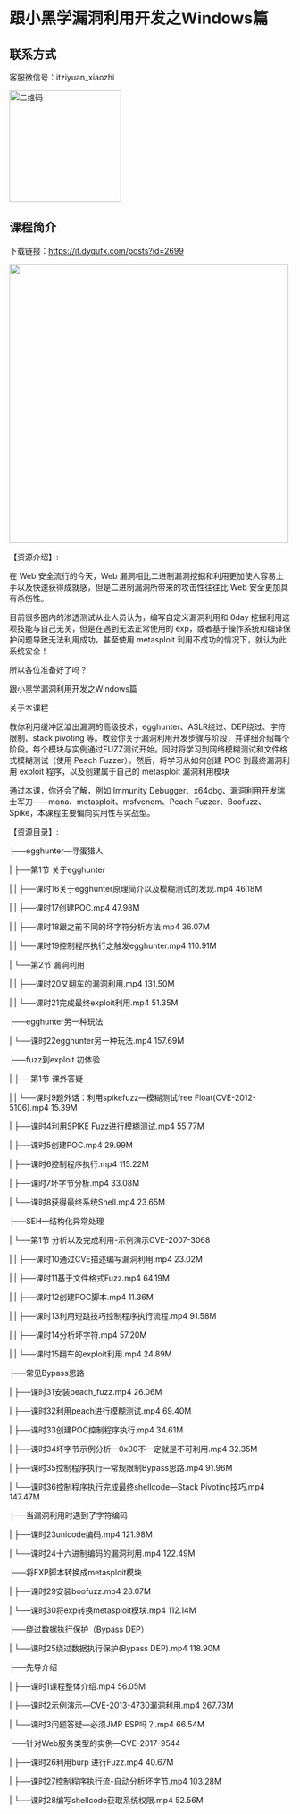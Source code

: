 # 跟小黑学漏洞利用开发之Windows篇

## 联系方式

客服微信号：itziyuan_xiaozhi

<img src="https://ziyuanyun.oss-cn-guangzhou.aliyuncs.com/common/20240614073449/666b82192834a.jpg" width="200" height="200" alt="二维码">

## 课程简介

下载链接：https://it.dyqufx.com/posts?id=2699

<img src="https://ziyuanyun.oss-cn-guangzhou.aliyuncs.com/yun/20240515184228/66449194383b0.jpg" width="500" alt="">

  【资源介绍】:

 在 Web 安全流行的今天，Web 漏洞相比二进制漏洞挖掘和利用更加使人容易上手以及快速获得成就感，但是二进制漏洞所带来的攻击性往往比 Web 安全更加具有杀伤性。

 目前很多圈内的渗透测试从业人员认为，编写自定义漏洞利用和 0day 挖掘利用这项技能与自己无关，但是在遇到无法正常使用的 exp，或者基于操作系统和编译保护问题导致无法利用成功，甚至使用 metasploit 利用不成功的情况下，就认为此系统安全！

 所以各位准备好了吗？

 跟小黑学漏洞利用开发之Windows篇



 关于本课程

 教你利用缓冲区溢出漏洞的高级技术，egghunter、ASLR绕过、DEP绕过、字符限制、stack pivoting 等。教会你关于漏洞利用开发步骤与阶段，并详细介绍每个阶段。每个模块与实例通过FUZZ测试开始。同时将学习到网络模糊测试和文件格式模糊测试（使用 Peach Fuzzer）。然后，将学习从如何创建 POC 到最终漏洞利用 exploit 程序，以及创建属于自己的 metasploit 漏洞利用模块

 通过本课，你还会了解，例如 Immunity Debugger、x64dbg、漏洞利用开发瑞士军刀——mona、metasploit、msfvenom、Peach Fuzzer、Boofuzz、Spike，本课程主要偏向实用性与实战型。

 【资源目录】:

 ├──egghunter—寻蛋猎人

 | ├──第1节 关于egghunter

 | | ├──课时16关于egghunter原理简介以及模糊测试的发现.mp4 46.18M

 | | ├──课时17创建POC.mp4 47.98M

 | | ├──课时18跟之前不同的坏字符分析方法.mp4 36.07M

 | | └──课时19控制程序执行之触发egghunter.mp4 110.91M

 | └──第2节 漏洞利用

 | | ├──课时20又翻车的漏洞利用.mp4 131.50M

 | | └──课时21完成最终exploit利用.mp4 51.35M

 ├──egghunter另一种玩法

 | └──课时22egghunter另一种玩法.mp4 157.69M

 ├──fuzz到exploit 初体验

 | ├──第1节 课外答疑

 | | └──课时9题外话：利用spikefuzz—模糊测试free Float(CVE-2012-5106).mp4 15.39M

 | ├──课时4利用SPIKE Fuzz进行模糊测试.mp4 55.77M

 | ├──课时5创建POC.mp4 29.99M

 | ├──课时6控制程序执行.mp4 115.22M

 | ├──课时7坏字节分析.mp4 33.08M

 | └──课时8获得最终系统Shell.mp4 23.65M

 ├──SEH—结构化异常处理

 | └──第1节 分析以及完成利用-示例演示CVE-2007-3068

 | | ├──课时10通过CVE描述编写漏洞利用.mp4 23.02M

 | | ├──课时11基于文件格式Fuzz.mp4 64.19M

 | | ├──课时12创建POC脚本.mp4 11.36M

 | | ├──课时13利用短跳技巧控制程序执行流程.mp4 91.58M

 | | ├──课时14分析坏字符.mp4 57.20M

 | | └──课时15翻车的exploit利用.mp4 24.89M

 ├──常见Bypass思路

 | ├──课时31安装peach_fuzz.mp4 26.06M

 | ├──课时32利用peach进行模糊测试.mp4 69.40M

 | ├──课时33创建POC控制程序执行.mp4 34.61M

 | ├──课时34坏字节示例分析—0x00不一定就是不可利用.mp4 32.35M

 | ├──课时35控制程序执行—常规限制Bypass思路.mp4 91.96M

 | └──课时36控制程序执行完成最终shellcode—Stack Pivoting技巧.mp4 147.47M

 ├──当漏洞利用时遇到了字符编码

 | ├──课时23unicode编码.mp4 121.98M

 | └──课时24十六进制编码的漏洞利用.mp4 122.49M

 ├──将EXP脚本转换成metasploit模块

 | ├──课时29安装boofuzz.mp4 28.07M

 | └──课时30将exp转换metasploit模块.mp4 112.14M

 ├──绕过数据执行保护（Bypass DEP）

 | └──课时25绕过数据执行保护(Bypass DEP).mp4 118.90M

 ├──先导介绍

 | ├──课时1课程整体介绍.mp4 56.05M

 | ├──课时2示例演示—CVE-2013-4730漏洞利用.mp4 267.73M

 | └──课时3问题答疑—必须JMP ESP吗？.mp4 66.54M

 └──针对Web服务类型的实例—CVE-2017-9544

 | ├──课时26利用burp 进行Fuzz.mp4 40.67M

 | ├──课时27控制程序执行流-自动分析坏字节.mp4 103.28M

 | └──课时28编写shellcode获取系统权限.mp4 52.56M

 &nbsp;

  